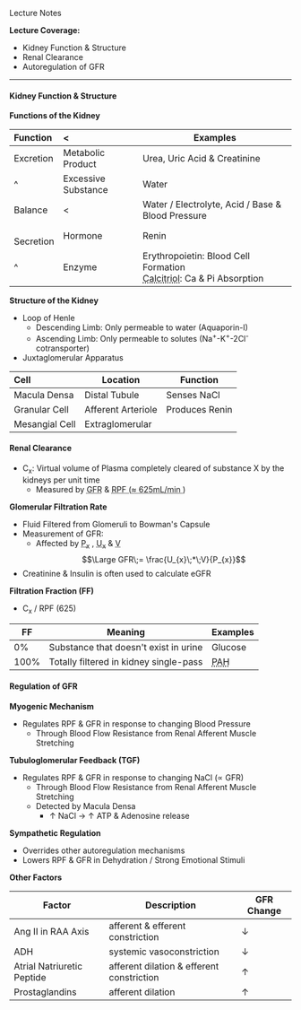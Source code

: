 Lecture Notes

**Lecture Coverage:**
- Kidney Function & Structure
- Renal Clearance
- Autoregulation of GFR

---
#### **Kidney Function & Structure**
**Functions of the Kidney**

| Function      | <                   | Examples                                                                                                               |
| :------------ | :------------------ | ---------------------------------------------------------------------------------------------------------------------- |
| Excretion     | Metabolic Product   | Urea, Uric Acid & Creatinine                                                                                           |
| ^             | Excessive Substance | Water                                                                                                                  |
| Balance       | <                   | Water / Electrolyte, Acid / Base & Blood Pressure                                                                      |
| <br>Secretion | Hormone             | Renin                                                                                                                  |
| ^             | Enzyme              | Erythropoietin: Blood Cell Formation<br><abbr Title="1,25-Dihydroxyl-Vitamin D3">Calcitriol</abbr>: Ca & Pi Absorption |

**Structure of the Kidney**
- Loop of Henle
	- Descending Limb: Only permeable to water (Aquaporin-I)
	- Ascending Limb: Only permeable to solutes (Na<sup>+</sup>-K<sup>+</sup>-2Cl<sup>-</sup> cotransporter)
- Juxtaglomerular Apparatus

| Cell           | Location           | Function       |
| :------------- | ------------------ | -------------- |
| Macula Densa   | Distal Tubule      | Senses NaCl    |
| Granular Cell  | Afferent Arteriole | Produces Renin |
| Mesangial Cell | Extraglomerular    |                |


#### **Renal Clearance**
- C<sub>x</sub>: Virtual volume of Plasma completely cleared of substance X by the kidneys per unit time
	- Measured by <abbr Title="Glomerular Filtration Rate">GFR</abbr> & <abbr Title="Renal Plasma Flow">RPF (≈ 625mL/min )</abbr>

**Glomerular Filtration Rate**
- Fluid Filtered from Glomeruli to Bowman's Capsule
- Measurement of GFR:
	- Affected by <abbr Title="Plasma Concentration of x">P<sub>x</sub></abbr> , <abbr Title="Urine Concentration of x">U<sub>x</sub></abbr> & <abbr Title="Urine Volume">V</abbr>
$$\Large GFR\;= \frac{U_{x}\;*\;V}{P_{x}}$$
- Creatinine & Insulin is often used to calculate eGFR

**Filtration Fraction (FF)**
- C<sub>x</sub> / RPF (625)

| FF   | Meaning                                | Examples                                         |
| ---- | -------------------------------------- | ------------------------------------------------ |
| 0%   | Substance that doesn't exist in urine  | Glucose                                          |
| 100% | Totally filtered in kidney single-pass | <abbr Title="Para-aminohippuric Acid">PAH</abbr> |


#### **Regulation of GFR**
**Myogenic Mechanism**
- Regulates RPF & GFR in response to changing Blood Pressure
	- Through Blood Flow Resistance from Renal Afferent Muscle Stretching

**Tubuloglomerular Feedback (TGF)**
- Regulates RPF & GFR in response to changing NaCl (∝ GFR)
	- Through Blood Flow Resistance from Renal Afferent Muscle Stretching
	- Detected by Macula Densa
		- ↑ NaCl → ↑ ATP & Adenosine release

**Sympathetic Regulation**
- Overrides other autoregulation mechanisms
- Lowers RPF & GFR in Dehydration / Strong Emotional Stimuli

**Other Factors**

| Factor                     | Description                               | GFR Change |
| -------------------------- | ----------------------------------------- | ---------- |
| Ang II in RAA Axis         | afferent & efferent constriction          | ↓          |
| ADH                        | systemic vasoconstriction                 | ↓          |
| Atrial Natriuretic Peptide | afferent dilation & efferent constriction | ↑          |
| Prostaglandins             | afferent dilation                         | ↑          |
